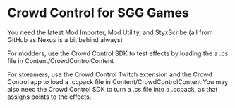 # Crowd Control for SGG Games

You need the latest Mod Importer, Mod Utility, and StyxScribe (all from GitHub as Nexus is a bit behind always)

For modders, use the Crowd Control SDK to test effects by loading the a .cs file in Content/CrowdControlContent

For streamers, use the Crowd Control Twitch extension and the Crowd Control app to load a .ccpack file in Content/CrowdControlContent
You may also need the Crowd Control SDK to turn a .cs file into a .ccpack, as that assigns points to the effects.
